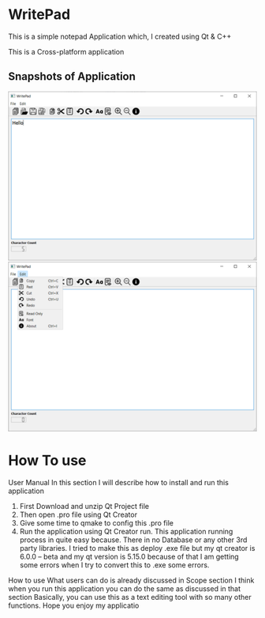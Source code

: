# WritePad

This is a simple notepad Application which, I created using Qt & C++ 

This is a Cross-platform application 

## Snapshots of Application

<img src="https://github.com/Madhumal-Thushan/WritePad/blob/main/Screenshots%20of%20Application/Windows/to%20number.png" width="800"/>

<img src="https://github.com/Madhumal-Thushan/WritePad/blob/main/Screenshots%20of%20Application/Windows/edit.png" width="800"/>


# How To use 

User Manual 
In this section I will describe how to install and run this application 
1. First Download and unzip Qt Project file 
2. Then open .pro file using Qt Creator 
3. Give some time to qmake to config this .pro file 
4. Run the application using Qt Creator run. 
This application running process in quite easy because. There in no Database or any 
other 3rd party libraries. 
I tried to make this as deploy .exe file but my qt creator is 6.0.0 – beta and my qt version 
is 5.15.0 because of that I am getting some errors when I try to convert this to .exe 
some errors. 


How to use 
What users can do is already discussed in Scope section I think when you run this 
application you can do the same as discussed in that section 
Basically, you can use this as a text editing tool with so many other functions. 
Hope you enjoy my applicatio
